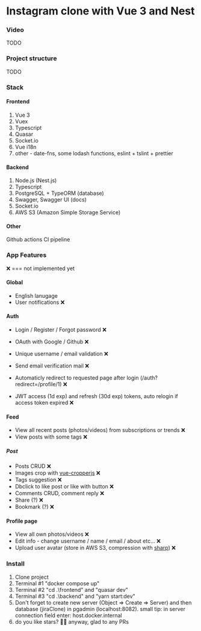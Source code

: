 # Instagram clone with Vue 3 and Nest

### Video  
TODO

### Project structure
TODO

### Stack
#### Frontend

1. Vue 3
2. Vuex
3. Typescript
4. Quasar
5. Socket.io
6. Vue i18n
7. other - date-fns, some lodash functions, eslint + tslint + prettier

#### Backend

1. Node.js (Nest.js)
2. Typescript
3. PostgreSQL + TypeORM (database)
4. Swagger, Swagger UI (docs)
5. Socket.io
6. AWS S3 (Amazon Simple Storage Service)

#### Other

Github actions CI pipeline

### App Features
❌ === not implemented yet
#### Global
- English lanugage
- User notifications ❌

#### Auth
- Login / Register / Forgot password ❌
- OAuth with Google / Github ❌
- Unique username / email validation ❌

- Send email verification mail ❌
- Automaticly redirect to requested page after login (/auth?redirect=/profile/1) ❌
- JWT access (1d exp) and refresh (30d exp) tokens, auto relogin if access token expired ❌

#### Feed
- View all recent posts (photos/videos) from subscriptions or trends ❌
- View posts with some tags ❌
##### Post
- Posts CRUD ❌
- Images crop with [vue-cropperjs](https://github.com/Agontuk/vue-cropperjs#readme) ❌
- Tags suggestion ❌
- Dbclick to like post or like with button ❌
- Comments CRUD, comment reply ❌
- Share (?) ❌
- Bookmark (?) ❌

#### Profile page
- View all own photos/videos ❌
- Edit info - change username / name / email / about etc... ❌
- Upload user avatar (store in AWS S3, compression with [sharp](https://github.com/lovell/sharp)) ❌

### Install  
1. Clone project  
2. Terminal #1 "docker compose up"  
3. Terminal #2 "cd .\frontend\" and "quasar dev"  
4. Terminal #3 "cd .\backend\" and "yarn start:dev" 
5. Don't forget to create new server (Object => Create => Server) and then database (jiraClone) in pgadmin (localhost:8082). small tip: in server connection field enter: host.docker.internal
6. do you like stars? 🤩😊 anyway, glad to any PRs  


